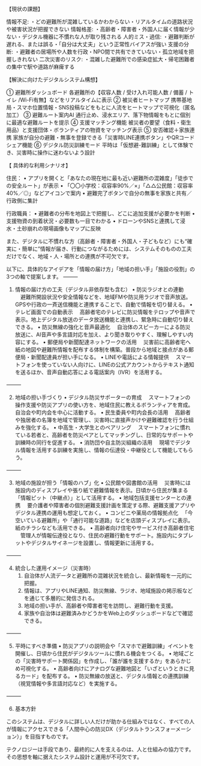 【現状の課題】

情報不足:
・どの避難所が混雑しているかわからない・リアルタイムの道路状況や被害状況が把握できない
情報格差:
・高齢者・障害者・外国人に届く情報が少ない・デジタル機器に不慣れな人が取り残される
人的ミス・過信:
・避難判断が遅れる、または誤る・「自分は大丈夫」という正常性バイアスが強い
支援の分断:
・避難者の居場所や人数を行政・NPO間で共有できていない・孤立地域を把握しきれない
二次災害のリスク:
・混雑した避難所での感染症拡大・帰宅困難者の集中で駅や道路が麻痺する


【解決に向けたデジタルシステム構想】


① 避難所ダッシュボード
各避難所の【収容人数 / 受け入れ可能人数 / 備蓄 / トイレ /Wi-Fi有無】などをリアルタイムに表示
② 被災者ヒートマップ
携帯基地局・スマホ位置情報・SNS投稿などをもとに人流をヒートマップで可視化（匿名加工）
③ 避難ルート案内AI
通行止め、浸水エリア、落下物情報をもとに個別に最適な避難ルートを提示
④ 支援マッチング機能
被災者の要望（食料・衛生用品）と支援団体・ボランティアの物資をマッチング表示
⑤ 安否確認＋家族連携
家族が自分の避難・無事を登録できる「災害時LINE連携ボタン」やQRコードシェア機能
⑥ デジタル防災訓練モード
平時は「仮想避-難訓練」として体験でき、災害時に操作に迷わないよう設計


【 具体的な利用シナリオ】

住民：
	•	アプリを開くと「あなたの現在地に最も近い避難所の混雑度」「徒歩での安全ルート」が表示
	•	「〇〇小学校：収容率90%／×」「△△公民館：収容率40%／◎」などアイコンで案内
	•	避難完了ボタンで自分の無事を家族と共有／行政側に集計

 行政職員：
	•	避難者の分布を地図上で把握し、どこに追加支援が必要かを判断
	•	支援物資の到着状況・必要数も一目でわかる
	•	ドローンやSNSと連携して浸水・土砂崩れの現場画像もマップに反映



また、デジタルに不慣れな方（高齢者・障害者・外国人・子どもなど）にも“確実に・簡単に”情報が届き、行動につながるためには、システムそのものの工夫だけでなく、地域・人・場所との連携が不可欠です。

以下に、具体的なアイデアを「情報の届け方」「地域の担い手」「施設の役割」の3つの軸で提案します。
⸻

1. 情報の届け方の工夫（デジタル非依存型も含む）
	•	防災ラジオとの連動
　避難所開設状況や安全情報などを、地域FMや防災用ラジオで音声放送。GPSや行政の一斉送信機能と連携することで、自動で情報を切り替える。
	•	テレビ画面での自動表示
　高齢者宅のテレビに防災情報をテロップや音声で表示。地上デジタル放送のデータ放送機能と連携し、緊急時に自動切り替えできる。
	•	防災無線の強化と音声最適化
　自治体のスピーカーによる防災放送に、AI音声や多言語対応を加え、より聞き取りやすく、理解しやすい内容にする。
	•	郵便局や新聞配達ネットワークの活用
　災害前に高齢者宅へ紙の地図や避難所情報を配布する体制を構築。普段から地域と接点がある郵便局・新聞配達員が担い手になる。
	•	LINEや電話による情報提供
　スマートフォンを使っていない人向けに、LINEの公式アカウントからテキスト通知を送るほか、音声自動応答による電話案内（IVR）を活用する。

⸻

2. 地域の担い手づくり
	•	デジタル防災サポーターの育成
　スマートフォンの操作支援や防災アプリの使い方を、地域住民に教えるボランティアを育成。自治会や町内会を中心に活動する。
	•	民生委員や町内会長の活用
　高齢者や独居者の名簿を地域で管理し、災害時に直接声かけや避難確認を行う仕組みを強化する。
	•	中高生・大学生とのペアリング
　スマートフォンに慣れている若者と、高齢者を防災ペアとしてマッチングし、日常的なサポートや訓練時の同行を促進する。
	•	消防団や自主防災組織の活用
　現場でデジタル情報を活用する訓練を実施し、情報の伝達役・中継役として機能してもらう。

⸻

3. 地域の施設が担う「情報のハブ」化
	•	公民館や図書館の活用
　災害時には施設内のディスプレイや張り紙で避難情報を表示。日頃から住民が集まる「情報ピット（中継点）」として活用する。
	•	地域包括支援センターとの連携
　要介護者や障害者の個別避難支援計画を策定する際、避難支援アプリやデジタル連携の運用も想定しておく。
	•	コンビニや薬局の情報拠点化
　「今空いている避難所」や「通行可能な道路」などを店頭ディスプレイに表示。紙のチラシなども活用できる。
	•	高齢者向け住宅やサービス付き高齢者住宅
　管理人が情報伝達役となり、住民の避難行動をサポート。施設内にタブレットやデジタルサイネージを設置し、情報更新に活用する。

⸻

4. 統合した運用イメージ（災害時）
	1.	自治体が人流データと避難所の混雑状況を統合し、最新情報を一元的に把握。
	2.	情報は、アプリやLINE通知、防災無線、ラジオ、地域施設の掲示板などを通じて多層的に発信される。
	3.	地域の担い手が、高齢者や障害者宅を訪問し、避難行動を支援。
	4.	家族や自治体は避難済みかどうかをWeb上のダッシュボードなどで確認できる。

⸻

5. 平時にすべき準備
	•	防災アプリの説明会や「スマホで避難訓練」イベントを開催し、日頃から住民がデジタルツールに慣れる機会をつくる。
	•	地域ごとの「災害時サポート関係図」を作成し、「誰が誰を支援するか」をあらかじめ可視化する。
	•	高齢者向けにアナログな避難地図と「いざというときに見るカード」を配布する。
	•	防災無線の放送と、デジタル情報との連携訓練（視覚情報や多言語対応など）を実施する。

⸻

6. 基本方針

このシステムは、デジタルに詳しい人だけが助かる仕組みではなく、すべての人が情報にアクセスできる「人間中心の防災DX（デジタルトランスフォーメーション）」を目指すものです。

テクノロジーは手段であり、最終的に人を支えるのは、人と仕組みの協力です。その思想を軸に据えたシステム設計と運用が不可欠です。